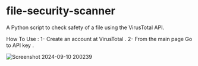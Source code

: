 # file-security-scanner
A Python script to check  safety of a file using the VirusTotal API.

How To Use : 
1- Create an account at VirusTotal . 
2- From the main page Go to API key . 

![Screenshot 2024-09-10 200239](https://github.com/user-attachments/assets/fd069e0f-4a62-4bdd-837d-274652f4c0dd)
